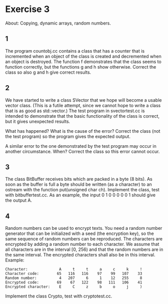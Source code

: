 # Exercise 3
About: Copying, dynamic arrays, random numbers.

## 1
The program countobj.cc contains a class that has a counter that is incremented when an object of the class is created and decremented when an object is destroyed. The function f demonstrates that the class seems to function correctly, but the functions g and h  show otherwise. Correct the class so also g and h give correct results.

## 2
We have started to write a class SVector that we hope will become a usable vector class. (This is a futile attempt, since we cannot hope to write a class that is as good as std::vector.) The test program in svectortest.cc is intended to demonstrate that the basic functionality of the class is correct, but it gives unexpected results.  
  
What has happened? What is the cause of the error? Correct the class (not the test program) so the program gives the expected output.  
  
A similar error to the one demonstrated by the test program may occur in another circumstance. When? Correct the class so this error cannot occur.  

## 3
The class BitBuffer receives bits which are packed in a byte (8 bits). As soon as the buffer is full a byte should be written (as a character) to an ostream with the function put(unsigned char ch). Implement the class, test with bitbuffertest.cc. As an example, the input 0 1 0 0 0 0 0 1 should give the output A.

## 4
Random numbers can be used to encrypt texts. You need a random number generator that can be initialized with a seed (the encryption key), so the same sequence of random numbers can be reproduced. The characters are encrypted by adding a random number to each character. We assume that all characters are in the interval [0, 256) and that the random numbers are in the same interval. The encrypted characters shall also be in this interval. Example:

```
Character:              A     t     t     a     c     k     !
Character code:        65   116   116    97    99   107    33 
Random number:          4   207     6     1    12   255     8 
Encrypted code:        69    67   122    98   111   106    41 
Encrypted character:    E     C     z     b     o     j     )
```
Implement the class Crypto, test with cryptotest.cc.

